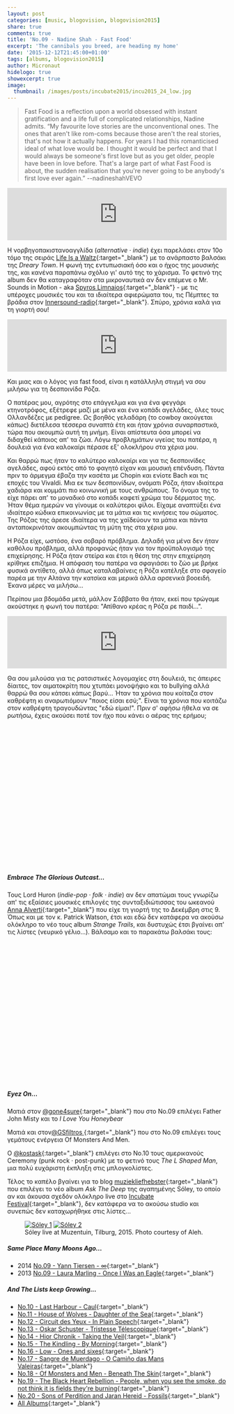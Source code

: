 ```yaml
---
layout: post
categories: [music, blogovision, blogovision2015]
share: true
comments: true
title: 'No.09 - Nadine Shah - Fast Food'
excerpt: 'The cannibals you breed, are heading my home'
date: '2015-12-12T21:45:00+01:00'
tags: [albums, blogovision2015]
author: Micronaut
hidelogo: true
showexcerpt: true
image:
  thumbnail: /images/posts/incubate2015/incu2015_24_low.jpg
---
```

>Fast Food is a reflection upon a world obsessed with instant gratification and a life full of complicated relationships, Nadine admits. &ldquo;My favourite love stories are the unconventional ones. The ones that aren't like rom-coms because those aren't the real stories, that's not how it actually happens. For years I had this romanticised ideal of what love would be. I thought it would be perfect and that I would always be someone's first love but as you get older, people have been in love before. That's a large part of what Fast Food is about, the sudden realisation that you're never going to be anybody's first love ever again.&rdquo; --nadineshahVEVO

<iframe style="border: 0; width: 100%; height: 120px;" src="https://bandcamp.com/EmbeddedPlayer/album=4168697073/size=large/bgcol=ffffff/linkcol=0687f5/tracklist=false/artwork=small/track=4268255693/transparent=true/" seamless><a href="http://nadineshah.bandcamp.com/album/fast-food">Fast Food by Nadine Shah</a></iframe>

Η νορβηγοπακιστανοαγγλίδα (*alternative · indie*) έχει παρελάσει στον 10ο τόμο της σειράς [Life Is a Waltz](https://www.mixcloud.com/MoonlightFairyTales/life-is-a-waltz-vol10-the-werewolfs-curse/){:target="_blank"} με το ανάρπαστο βαλσάκι της *Dreary Town*. Η φωνή της εντυπωσιακή όσο και ο ήχος της μουσικής της, και κανένα παραπάνω σχόλιο γι' αυτό της το χάρισμα. Το φετινό της album δεν θα καταγραφόταν στα μικροναυτικά αν δεν επέμενε o Μr. Sounds in Motion - aka [Spyros Limnaios](https://www.mixcloud.com/spiros-limnaios){:target="_blank"} - με τις υπέροχες μουσικές του και τα ιδιαίτερα αφιερώματα του, τις Πέμπτες τα βράδια στον [Innersound-radio](http://innersound-radio.com/){:target="_blank"}. Σπύρο, χρόνια καλά για τη γιορτή σου!

<iframe style="border: 0; width: 100%; height: 120px;" src="https://bandcamp.com/EmbeddedPlayer/album=4168697073/size=large/bgcol=ffffff/linkcol=0687f5/tracklist=false/artwork=small/track=1205144353/transparent=true/" seamless><a href="http://nadineshah.bandcamp.com/album/fast-food">Fast Food by Nadine Shah</a></iframe>

Και μιας και ο λόγος για fast food, είναι η κατάλληλη στιγμή να σου μιλήσω για τη δεσποινίδα Ρόζα. 

Ο πατέρας μου, αγρότης στο επάγγελμα και για ένα φεγγάρι κτηνοτρόφος, εξέτρεφε μαζί με μένα και ένα κοπάδι αγελάδες, όλες τους Ολλανδέζες με pedigree. Ως βοηθός γελαδάρη (το cowboy ακούγεται κάπως) διετέλεσα τέσσερα συναπτά έτη και ήταν χρόνια συναρπαστικά, τώρα που ακουμπώ αυτή τη μνήμη. Είναι απίστευτα όσα μπορεί να διδαχθεί κάποιος απ' τα ζώα. Λόγω προβλημάτων υγείας του πατέρα, η δουλειά για ένα καλοκαίρι πέρασε εξ' ολοκλήρου στα χέρια μου.

 Και θαρρώ πως ήταν το καλύτερο καλοκαίρι και για τις δεσποινίδες αγελάδες, αφού εκτός από το φαγητό είχαν και μουσική επένδυση. Πάντα πριν το άρμεγμα έβαζα την κασέτα με Chopin και ενίοτε Bach και τις εποχές του Vivaldi. Μια εκ των δεσποινίδων, ονόματι Ρόζα, ήταν ιδιαίτερα χαδιάρα και κομμάτι πιο κοινωνική με τους ανθρώπους. Το όνομα της το είχε πάρει απ' το μοναδικό στο κοπάδι καφετί χρώμα του δέρματος της. Ήταν θέμα ημερών να γίνουμε οι καλύτεροι φίλοι. Είχαμε αναπτύξει ένα ιδιαίτερο κώδικα επικοινωνίας με τα μάτια και τις κινήσεις του σώματος. Της Ρόζας της άρεσε ιδιαίτερα να της χαϊδεύουν τα μάτια και πάντα ανταποκρινόταν ακουμπώντας τη μύτη της στα χέρια μου. 
 
Η Ρόζα είχε, ωστόσο, ένα σοβαρό πρόβλημα. Δηλαδή για μένα δεν ήταν καθόλου πρόβλημα, αλλά προφανώς ήταν για τον προϋπολογισμό της επιχείρησης. Η Ρόζα ήταν στείρα και έτσι η θέση της στην επιχείρηση κρίθηκε επιζήμια. Η απόφαση του πατέρα να σφαγιάσει το ζώο με βρήκε φυσικά αντίθετο, αλλά όπως καταλαβαίνεις η Ρόζα κατέληξε στο σφαγείο παρέα με την Αλτάνα την κατσίκα και μερικά άλλα αρσενικά βοοειδή. Έκανα μέρες να μιλήσω...

Περίπου μια βδομάδα μετά, μάλλον Σάββατο θα ήταν, εκεί που τρώγαμε ακούστηκε η φωνή του πατέρα: "Απίθανο κρέας η Ρόζα ρε παιδί...". 

<iframe style="border: 0; width: 100%; height: 120px;" src="https://bandcamp.com/EmbeddedPlayer/album=4168697073/size=large/bgcol=ffffff/linkcol=0687f5/tracklist=false/artwork=small/track=3397414761/transparent=true/" seamless><a href="http://nadineshah.bandcamp.com/album/fast-food">Fast Food by Nadine Shah</a></iframe>

Θα σου μιλούσα για τις ρατσιστικές λογομαχίες στη δουλειά, τις άπειρες δίαιτες, τον αιματοκρίτη που χτυπάει μονοψήφιο και το bullying αλλά θαρρώ θα σου κάτσει κάπως βαρύ...  Ήταν τα χρόνια που κοίταζα στον καθρέφτη κι αναρωτιόμουν "ποιος είσαι εσύ;". Είναι τα χρόνια που κοιτάζω στον καθρέφτη τραγουδώντας "εδώ είμαι!". Πριν σ' αφήσω ήθελα να σε ρωτήσω, έχεις ακούσει ποτέ τον ήχο που κάνει ο αέρας της ερήμου;

<iframe class="invisible center" width="70%" height="320" src="about:blank" data-src="https://www.youtube.com/embed/Hzg3CPHrwbE" frameborder="0">&nbsp;</iframe>

<div class="text-divider"></div>

##### Embrace The Glorious Outcast...

Τους Lord Huron (*indie-pop · folk · indie*) αν δεν απατώμαι τους γνωρίζω απ' τις εξαίσιες μουσικές επιλογές της συνταξιδιώτισσας του ωκεανού [Anna Alverti](https://www.mixcloud.com/annaalverti102/){:target="_blank"} που είχε τη γιορτή της το Δεκέμβρη στις 9. Όπως και με τον κ. Patrick Watson, έτσι και εδώ δεν κατάφερα να ακούσω ολόκληρο το νέο τους album *Strange Trails*, και δυστυχώς έτσι βγαίνει απ' τις λίστες (νευρικό γέλιο...). Βάλσαμο και το παρακάτω βαλσάκι τους:

<iframe class="invisible center" width="70%" height="320" src="about:blank" data-src="https://www.youtube.com/embed/UmtCz1a3ikc" frameborder="0">&nbsp;</iframe>

<div class="text-divider"></div>

##### <i class="fa fa-hand-o-right"></i> Eyez Οn...

Ματιά στον  [@gone4sure](https://gone4sure.wordpress.com/2015/12/12/09-father-john-misty-richard-hawley/){:target="_blank"}  που στο No.09 επιλέγει  Father John Misty και το  *I Love You Honeybear*

Ματιά και στον[@GSfiltros ](http://niouslete.blogspot.nl/2015/12/neun-9-of-monsters-and-men-beneath-skin.html?spref=tw){:target="_blank"} που στο No.09 επιλέγει τους γεμάτους ενέργεια Of Monsters And Men.

Ο [@kostask](http://giotatrelokomeio.blogspot.nl/2015/12/11-sexwitch-swxitch.html){:target="_blank"} επιλέγει στο Νο.10 τους αμερικανούς Ceremony (punk rock ·  post-punk) με το φετινό τους *The L Shaped Man*, μια πολύ ευχάριστη έκπληξη στις μπλογκολίστες.
 
Τέλος το καπέλο βγαίνει για το blog [muziekliefhebster](https://muziekliefhebster.wordpress.com/2015/12/12/9-soley-ask-the-deep/){:target="_blank"} που επιλέγει το νέο album *Ask The Deep* της αγαπημένης Sóley, το οποίο αν και άκουσα σχεδόν ολόκληρο live στο [Incubate Festival](/music/review/incubate-2015/){:target="_blank"}, δεν κατάφερα να το ακούσω studio και συνεπώς δεν καταχωρήθηκε στις λίστες... 

<div class="invisible">
<figure class="half">
	<a href="{{ site.external_data_url }}/images/posts/incubate2015/incu2015_23.jpg"><img src="about:blank" data-src="{{ site.external_data_url }}/images/posts/incubate2015/incu2015_23_low.jpg" alt="Sóley 1" /></a>
	<a href="{{ site.external_data_url }}/images/posts/incubate2015/incu2015_24.jpg"><img src="about:blank" data-src="{{ site.external_data_url }}/images/posts/incubate2015/incu2015_24_low.jpg" alt="Sóley 2" /></a>
	<figcaption>Sóley live at Muzentuin, Tilburg, 2015. Photo courtesy of Aleh.</figcaption>
</figure>
</div>

##### <i class="fa fa-hand-o-right"></i> Same Place Many Moons Ago...

* 2014 [No.09 - Yann Tiersen - ∞](/music/blogovision/blogovision2014/blogovision2014-no09/){:target="_blank"}
* 2013 [No.09 - Laura Marling - Once I Was an Eagle](/music/blogovision/blogovision2013/blogovision2013-no09/){:target="_blank"}

##### <i class="fa fa-hand-o-right"></i> And The Lists keep Growing...

* [No.10 - Last Harbour - Caul](/music/blogovision/blogovision2015/blogovision2015-no10/){:target="_blank"}
* [No.11 - House of Wolves - Daughter of the Sea](/music/blogovision/blogovision2015/blogovision2015-no11/){:target="_blank"}
* [No.12 - Circuit des Yeux - In Plain Speech](/music/blogovision/blogovision2015/blogovision2015-no12/){:target="_blank"}
* [No.13 - Oskar Schuster - Tristesse Télescopique](/music/blogovision/blogovision2015/blogovision2015-no13/){:target="_blank"}
* [No.14 - Hior Chronik - Taking the Veil](/music/blogovision/blogovision2015/blogovision2015-no14/){:target="_blank"}
* [No.15 - The Kindling - By Morning](/music/blogovision/blogovision2015/blogovision2015-no15/){:target="_blank"}
* [No.16 - Low - Ones and sixes](/music/blogovision/blogovision2015/blogovision2015-no16/){:target="_blank"}
* [No.17 - Sangre de Muerdago - O Camiño das Mans Valeiras](/music/blogovision/blogovision2015/blogovision2015-no17/){:target="_blank"}
* [No.18 - Of Monsters and Men - Beneath The Skin](/music/blogovision/blogovision2015/blogovision2015-no18/){:target="_blank"}
* [No.19 - The Black Heart Rebellion - People, when you see the smoke, do not think it is fields they're burning](/music/blogovision/blogovision2015/blogovision2015-no19/){:target="_blank"}
* [No.20 - Sons of Perdition and Jaran Hereid - Fossils](/music/blogovision/blogovision2015/blogovision2015-no20/){:target="_blank"}
* [All Albums](/music/albums/2015/){:target="_blank"}